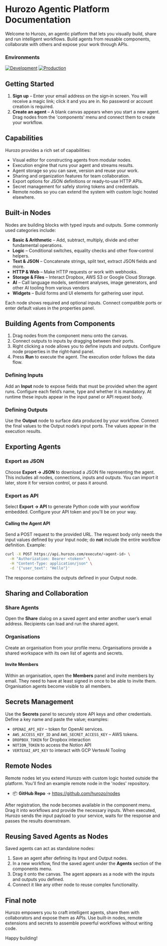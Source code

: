 # Hurozo Agentic Platform Documentation

Welcome to Hurozo, an agentic platform that lets you visually build, share and run intelligent workflows. Build agents from reusable components, collaborate with others and expose your work through APIs.

### Environments
[![Development](https://img.shields.io/badge/Dev-staging.hurozo.com-informational)](https://staging.hurozo.com/)
[![Production](https://img.shields.io/badge/Prod-app.hurozo.com-success)](https://app.hurozo.com/)

## Getting Started

1. **Sign up** – Enter your email address on the sign‑in screen. You will receive a magic link; click it and you are in. No password or account creation is required.
2. **Create an agent** – A blank canvas appears when you start a new agent. Drag nodes from the 'components' menu and connect them to create your workflow.

## Capabilities

Hurozo provides a rich set of capabilities:

- Visual editor for constructing agents from modular nodes.
- Execution engine that runs your agent and streams results.
- Agent storage so you can save, version and reuse your work.
- Sharing and organization features for team collaboration.
- Export options for JSON definitions or ready‑to‑use HTTP APIs.
- Secret management for safely storing tokens and credentials.
- Remote nodes so you can extend the system with custom logic hosted elsewhere.

## Built‑in Nodes

Nodes are building blocks with typed inputs and outputs. Some commonly used categories include:

- **Basic & Arithmetic** – Add, subtract, multiply, divide and other fundamental operations.
- **Logic** – Conditional switches, equality checks and other flow‑control helpers.
- **Text & JSON** – Concatenate strings, split text, extract JSON fields and more.
- **HTTP & Web** – Make HTTP requests or work with webhooks.
- **Storage & Files** – Interact Dropbox, AWS S3 or Google Cloud Storage.
- **AI** – Call language models, sentiment analyses, image generators, and other AI tooling from various vendors
- **Widgets** – Build forms and UI elements for gathering user input.

Each node shows required and optional inputs. Connect compatible ports or enter default values in the properties panel.

## Building Agents from Components

1. Drag nodes from the component menu onto the canvas.
2. Connect outputs to inputs by dragging between their ports.
3. Right clicking a node allows you to define inputs and outputs. Configure node properties in the right‑hand panel. 
4. Press **Run** to execute the agent. The execution order follows the data flow.

### Defining Inputs

Add an **Input** node to expose fields that must be provided when the agent runs. Configure each field’s name, type and whether it is mandatory. At runtime these inputs appear in the input panel or API request body.

### Defining Outputs

Use the **Output** node to surface data produced by your workflow. Connect the final values to the Output node’s input ports. The values appear in the execution results.

## Exporting Agents

### Export as JSON

Choose **Export → JSON** to download a JSON file representing the agent. This includes all nodes, connections, inputs and outputs. You can import it later, store it for version control, or pass it around.

### Export as API

Select **Export → API** to generate Python code with your workflow embedded. Configure your API token and you'll be on your way.

#### Calling the Agent API

Send a POST request to the provided URL. The request body only needs the input values defined by your Input node; do **not** include the entire workflow definition. Example:

```bash
curl -X POST https://api.hurozo.com/execute/<agent-id> \
  -H "Authorization: Bearer <token>" \
  -H "Content-Type: application/json" \
  -d '{"user_text": "Hello"}'
```

The response contains the outputs defined in your Output node.

## Sharing and Collaboration

### Share Agents

Open the **Share** dialog on a saved agent and enter another user’s email address. Recipients can load and run the shared agent.

### Organisations

Create an organisation from your profile menu. Organisations provide a shared workspace with its own list of agents and secrets.

#### Invite Members

Within an organisation, open the **Members** panel and invite members by email. They need to have at least signed in once to be able to invite them. Organisation agents become visible to all members.

## Secrets Management

Use the **Secrets** panel to securely store API keys and other credentials. Define a key name and paste the value; examples:

- `OPENAI_API_KEY` – token for OpenAI services.
- `AWS_ACCESS_KEY_ID` and `AWS_SECRET_ACCESS_KEY` – AWS tokens.
- `DROPBOX_TOKEN` for Dropbox interaction
- `NOTION_TOKEN` to access the Notion API
- `VERTEXAI_API_KEY` to interact with GCP VertexAI Tooling

## Remote Nodes

Remote nodes let you extend Hurozo with custom logic hosted outside the platform.
You'll find an example remote node in the 'nodes' repository.

- 📦 **GitHub Repo** → https://github.com/hurozo/nodes

After registration, the node becomes available in the component menu. Drag it into workflows and provide the necessary inputs.
When executed, Hurozo sends the input payload to your service, waits for the response and passes the results downstream.

## Reusing Saved Agents as Nodes

Saved agents can act as standalone nodes:

1. Save an agent after defining its Input and Output nodes.
2. In a new workflow, find the saved agent under the **Agents** section of the components menu.
3. Drag it onto the canvas. The agent appears as a node with the inputs and outputs you defined.
4. Connect it like any other node to reuse complex functionality.

## Final note
Hurozo empowers you to craft intelligent agents, share them with collaborators and expose them as APIs. Use built‑in nodes, remote extensions and secrets to assemble powerful workflows without writing code.

Happy building!
